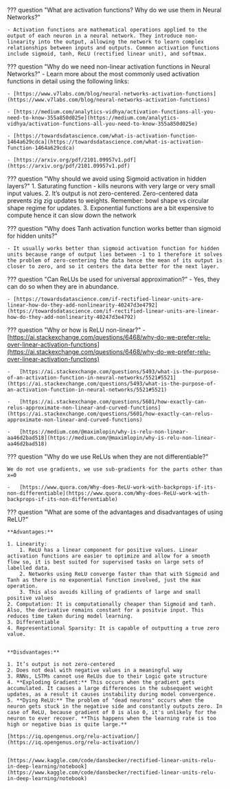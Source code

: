 ??? question "What are activation functions? Why do we use them in Neural Networks?"

    - Activation functions are mathematical operations applied to the output of each neuron in a neural network. They introduce non-linearity into the output, allowing the network to learn complex relationships between inputs and outputs. Common activation functions include sigmoid, tanh, ReLU (rectified linear unit), and softmax.

??? question "Why do we need non-linear activation functions in Neural Networks?"
    - Learn more about the most commonly used activation functions in detail using the following links:

    - [https://www.v7labs.com/blog/neural-networks-activation-functions](https://www.v7labs.com/blog/neural-networks-activation-functions) 

    - [https://medium.com/analytics-vidhya/activation-functions-all-you-need-to-know-355a850d025e](https://medium.com/analytics-vidhya/activation-functions-all-you-need-to-know-355a850d025e)

    - [https://towardsdatascience.com/what-is-activation-function-1464a629cdca](https://towardsdatascience.com/what-is-activation-function-1464a629cdca)

    - [https://arxiv.org/pdf/2101.09957v1.pdf](https://arxiv.org/pdf/2101.09957v1.pdf)


??? question "Why should we avoid using Sigmoid activation in hidden layers?"
    1. Saturating function - kills neurons with very large or very small input values.
    2. It’s output is not zero-centered. Zero-centered data prevents zig zig updates to weights. Remember: bowl shape vs circular shape regime for updates.
    3. Exponential functions are a bit expensive to compute hence it can slow down the network

??? question "Why does Tanh activation function works better than sigmoid for hidden units?"

    - It usually works better than sigmoid activation function for hidden units because range of output lies between -1 to 1 therefore it solves the problem of zero-centering the data hence the mean of its output is closer to zero, and so it centers the data better for the next layer.
     
??? question "Can ReLUs be used for universal approximation?"
    - Yes, they can do so when they are in abundance.

    - [https://towardsdatascience.com/if-rectified-linear-units-are-linear-how-do-they-add-nonlinearity-40247d3e4792](https://towardsdatascience.com/if-rectified-linear-units-are-linear-how-do-they-add-nonlinearity-40247d3e4792)

??? question "Why or how is ReLU non-linear?"
    -   [https://ai.stackexchange.com/questions/6468/why-do-we-prefer-relu-over-linear-activation-functions](https://ai.stackexchange.com/questions/6468/why-do-we-prefer-relu-over-linear-activation-functions)
    
    -   [https://ai.stackexchange.com/questions/5493/what-is-the-purpose-of-an-activation-function-in-neural-networks/5521#5521](https://ai.stackexchange.com/questions/5493/what-is-the-purpose-of-an-activation-function-in-neural-networks/5521#5521)
    
    -   [https://ai.stackexchange.com/questions/5601/how-exactly-can-relus-approximate-non-linear-and-curved-functions](https://ai.stackexchange.com/questions/5601/how-exactly-can-relus-approximate-non-linear-and-curved-functions)
    
    -   [https://medium.com/@maximlopin/why-is-relu-non-linear-aa46d2bad518](https://medium.com/@maximlopin/why-is-relu-non-linear-aa46d2bad518)


??? question "Why do we use ReLUs when they are not differentiable?"

    We do not use gradients, we use sub-gradients for the parts other than x=0

    -   [https://www.quora.com/Why-does-ReLU-work-with-backprops-if-its-non-differentiable](https://www.quora.com/Why-does-ReLU-work-with-backprops-if-its-non-differentiable)


??? question "What are some of the advantages and disadvantages of using ReLU?"

    **Advantages:**

    1. Linearity: 
        1. ReLU has a linear component for positive values. Linear activation functions are easier to optimize and allow for a smooth flow so, it is best suited for supervised tasks on large sets of labelled data. 
        2. Networks using ReLU converge faster than that with Sigmoid and Tanh as there is no exponential function involved, just the max operation.
        3. This also avoids killing of gradients of large and small positive values
    2. Computation: It is computationally cheaper than Sigmoid and tanh. Also, the derivative remains constant for a positvie input. This reduces time taken during model learning.
    3. Differentiable
    4. Representational Sparsity: It is capable of outputting a true zero value.


    **Disdvantages:**

    1. It’s output is not zero-centered
    2. Does not deal with negative values in a meaningful way
    3. RNNs, LSTMs cannot use ReLUs due to their Logic gate structure
    4. **Exploding Gradient:** This occurs when the gradient gets accumulated. It causes a large differences in the subsequent weight updates, as a result it causes instability during model convergence.
    5. **Dying ReLU:** The problem of "dead neurons" occurs when the neuron gets stuck in the negative side and constantly outputs zero. In case of ReLU, because gradient of 0 is also 0, it's unlikely for the neuron to ever recover. **This happens when the learning rate is too high or negative bias is quite large.**

    [https://iq.opengenus.org/relu-activation/](https://iq.opengenus.org/relu-activation/)


    [https://www.kaggle.com/code/dansbecker/rectified-linear-units-relu-in-deep-learning/notebook](https://www.kaggle.com/code/dansbecker/rectified-linear-units-relu-in-deep-learning/notebook)


